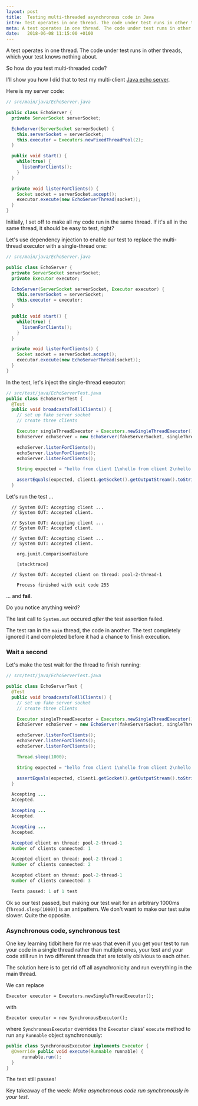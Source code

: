 ```yaml
---
layout: post
title:  Testing multi-threaded asynchronous code in Java
intro: Test operates in one thread. The code under test runs in other threads, which your test knows nothing about. So how do you test multi-threaded code?
meta: A test operates in one thread. The code under test runs in other threads, which your test knows nothing about. So how do you test multi-threaded code?
date:   2018-06-08 11:15:00 +0100
---
```


A test operates in one thread. The code under test runs in other threads, which your test knows nothing about.

So how do you test multi-threaded code?

I'll show you how I did that to test my multi-client [Java echo server](https://github.com/laurentqro/echoServer).

Here is my server code:

```java
// src/main/java/EchoServer.java

public class EchoServer {
  private ServerSocket serverSocket;

  EchoServer(ServerSocket serverSocket) {
    this.serverSocket = serverSocket;
    this.executor = Executors.newFixedThreadPool(2);
  }

  public void start() {
    while(true) {
      listenForClients();
    }
  }

  private void listenForClients() {
    Socket socket = serverSocket.accept();
    executor.execute(new EchoServerThread(socket));
  }
}
```

Initially, I set off to make all my code run in the same thread. If it's all in the same thread, it should be easy to test, right?

Let's use dependency injection to enable our test to replace the multi-thread executor with a single-thread one:

```java
// src/main/java/EchoServer.java

public class EchoServer {
  private ServerSocket serverSocket;
  private Executor executor;

  EchoServer(ServerSocket serverSocket, Executor executor) {
    this.serverSocket = serverSocket;
    this.executor = executor;
  }

  public void start() {
    while(true) {
      listenForClients();
    }
  }

  private void listenForClients() {
    Socket socket = serverSocket.accept();
    executor.execute(new EchoServerThread(socket));
  }
}
```

In the test, let's inject the single-thread executor:

```java
// src/test/java/EchoServerTest.java
public class EchoServerTest {
  @Test
  public void broadcastsToAllClients() {
    // set up fake server socket
    // create three clients

    Executor singleThreadExecutor = Executors.newSingleThreadExecutor();
    EchoServer echoServer = new EchoServer(fakeServerSocket, singleThreadExecutor));

    echoServer.listenForClients();
    echoServer.listenForClients();
    echoServer.listenForClients();

    String expected = "hello from client 1\nhello from client 2\nhello from client 3";

    assertEquals(expected, client1.getSocket().getOutputStream().toString().trim());
  }
```

Let's run the test ...

```
  // System OUT: Accepting client ...
  // System OUT: Accepted client.

  // System OUT: Accepting client ...
  // System OUT: Accepted client.

  // System OUT: Accepting client ...
  // System OUT: Accepted client.

    org.junit.ComparisonFailure

    [stacktrace]

  // System OUT: Accepted client on thread: pool-2-thread-1

    Process finished with exit code 255
```

... and **fail**.

Do you notice anything weird?

The last call to `System.out` occured _after_ the test assertion failed.

The test ran in the `main` thread, the code in another. The test completely ignored it and completed before it had a chance to finish execution.

### Wait a second

Let's make the test wait for the thread to finish running:

```java
// src/test/java/EchoServerTest.java

public class EchoServerTest {
  @Test
  public void broadcastsToAllClients() {
    // set up fake server socket
    // create three clients

    Executor singleThreadExecutor = Executors.newSingleThreadExecutor();
    EchoServer echoServer = new EchoServer(fakeServerSocket, singleThreadExecutor));

    echoServer.listenForClients();
    echoServer.listenForClients();
    echoServer.listenForClients();

    Thread.sleep(1000);

    String expected = "hello from client 1\nhello from client 2\nhello from client 3";

    assertEquals(expected, client1.getSocket().getOutputStream().toString().trim());
  }
```

```java
  Accepting ...
  Accepted.

  Accepting ...
  Accepted.

  Accepting ...
  Accepted.

  Accepted client on thread: pool-2-thread-1
  Number of clients connected: 1

  Accepted client on thread: pool-2-thread-1
  Number of clients connected: 2

  Accepted client on thread: pool-2-thread-1
  Number of clients connected: 3

  Tests passed: 1 of 1 test
```

Ok so our test passed, but making our test wait for an arbitrary 1000ms (`Thread.sleep(1000)`) is an antipattern. We don't want to make our test suite slower. Quite the opposite.

### Asynchronous code, synchronous test

One key learning tidbit here for me was that even if you get your test to run your code in a single thread rather than multiple ones, your test and your code still run in two different threads that are totally oblivious to each other.

The solution here is to get rid off all asynchronicity and run everything in the main thread.

We can replace

`Executor executor = Executors.newSingleThreadExecutor();`

with

`Executor executor = new SynchronousExecutor();`

where `SynchronousExecutor` overrides the `Executor` class' `execute` method to run any `Runnable` object synchronously:

```java
public class SynchronousExecutor implements Executor {
  @Override public void execute(Runnable runnable) {
      runnable.run();
  }
}
```

The test still passes!

Key takeaway of the week: _Make asynchronous code run synchronously in your test_.
